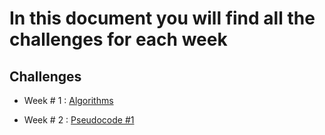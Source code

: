 # In this document you will find all the challenges for each week

## Challenges

- Week # 1 : [Algorithms](./Challenge%20week%20%231/README.MD)

- Week # 2 : [Pseudocode #1](/Challenge%20week%20%232/README.md)